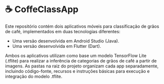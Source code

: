 # ☕ CoffeClassApp

Este repositório contém dois aplicativos móveis para classificação de grãos de café, implementados em duas tecnologias diferentes:

- Uma versão desenvolvida em Android Studio (Java).
- Uma versão desenvolvida em Flutter (Dart).

Ambos os aplicativos utilizam como base um modelo TensorFlow Lite (.tflite) para realizar a inferência de categorias de grãos de café a partir de imagens. As pastas na raiz do projeto organizam cada app separadamente, incluindo código-fonte, recursos e instruções básicas para execução e integração do modelo .tflite.
